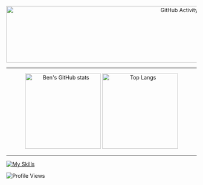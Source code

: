 <p align="center">
  <img src="https://cms.qz.com/wp-content/uploads/2015/09/gettyimages-712-24_h8_optimized.gif?w=500&h=100&crop=1&strip=all&quality=75](https://external-content.duckduckgo.com/iu/?u=https%3A%2F%2Fi.pinimg.com%2Foriginals%2F23%2F8b%2F44%2F238b4426d95d91b143dd89e5187637a9.gif&f=1&nofb=1&ipt=7b595a97a8e9f96a2440587e3ab30087980118b26e0b6c54ffa6d1821b2dde21&ipo=images)" alt="GitHub Activity" width = 900  height="150">
</p>

---

<p align="center">
  <img src="https://github-readme-stats.vercel.app/api?username=benalaluf&rank_icon=percentile&theme=dark" alt="Ben's GitHub stats" height="200"> 
  <img src="https://github-readme-stats.vercel.app/api/top-langs/?username=benalaluf&layout=compact&theme=dark" alt="Top Langs" height="200">
</p>

---
[![My Skills](https://skillicons.dev/icons?i=cpp,c,python,java,linux,vim,git,raspberrypi,arduino,apple,clion,notion&theme=dark)](https://skillicons.dev)

<p align="left">
  <img src="https://komarev.com/ghpvc/?username=benalaluf" alt="Profile Views">
</p>
